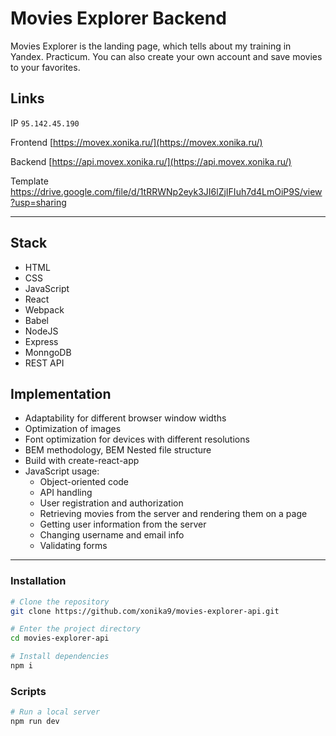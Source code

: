 # Movies Explorer Backend

Movies Explorer is the landing page, which tells about my training in Yandex. Practicum. You can also create your own account and save movies to your favorites.

## Links

IP `95.142.45.190`

Frontend [https://movex.xonika.ru/](https://movex.xonika.ru/)

Backend [https://api.movex.xonika.ru/](https://api.movex.xonika.ru/)

Template https://drive.google.com/file/d/1tRRWNp2eyk3JI6lZjIFIuh7d4LmOiP9S/view?usp=sharing

***

## Stack

* HTML
* CSS
* JavaScript
* React
* Webpack
* Babel
* NodeJS
* Express
* MonngoDB
* REST API

## Implementation

* Adaptability for different browser window widths
* Optimization of images
* Font optimization for devices with different resolutions
* BEM methodology, BEM Nested file structure
* Build with create-react-app
* JavaScript usage:
  * Object-oriented code
  * API handling
  * User registration and authorization
  * Retrieving movies from the server and rendering them on a page
  * Getting user information from the server
  * Changing username and email info
  * Validating forms

***
### Installation

```bash
# Clone the repository
git clone https://github.com/xonika9/movies-explorer-api.git

# Enter the project directory
cd movies-explorer-api

# Install dependencies
npm i
```

### Scripts

```bash
# Run a local server
npm run dev
```
